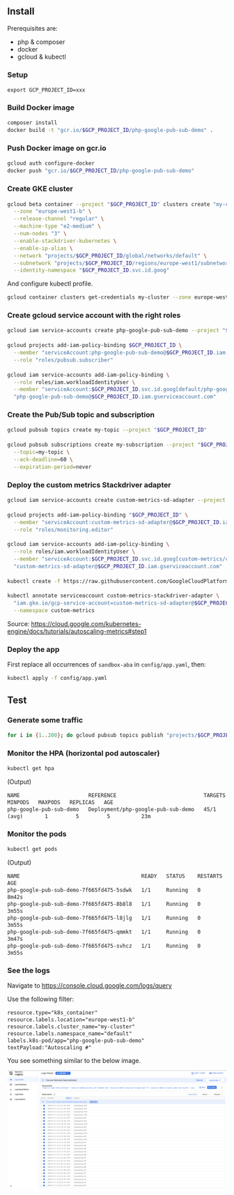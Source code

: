 ## Install

Prerequisites are:

- php & composer
- docker
- gcloud & kubectl

### Setup

```
export GCP_PROJECT_ID=xxx
```

### Build Docker image

```bash
composer install
docker build -t "gcr.io/$GCP_PROJECT_ID/php-google-pub-sub-demo" .
```

### Push Docker image on gcr.io

```bash
gcloud auth configure-docker
docker push "gcr.io/$GCP_PROJECT_ID/php-google-pub-sub-demo"
```

### Create GKE cluster

```bash
gcloud beta container --project "$GCP_PROJECT_ID" clusters create "my-cluster" \
  --zone "europe-west1-b" \
  --release-channel "regular" \
  --machine-type "e2-medium" \
  --num-nodes "3" \
  --enable-stackdriver-kubernetes \
  --enable-ip-alias \
  --network "projects/$GCP_PROJECT_ID/global/networks/default" \
  --subnetwork "projects/$GCP_PROJECT_ID/regions/europe-west1/subnetworks/default" \
  --identity-namespace "$GCP_PROJECT_ID.svc.id.goog"
```

And configure kubectl profile.

```bash
gcloud container clusters get-credentials my-cluster --zone europe-west1-b --project "$GCP_PROJECT_ID"
```

### Create gcloud service account with the right roles

```bash
gcloud iam service-accounts create php-google-pub-sub-demo --project "$GCP_PROJECT_ID"

gcloud projects add-iam-policy-binding $GCP_PROJECT_ID \
  --member "serviceAccount:php-google-pub-sub-demo@$GCP_PROJECT_ID.iam.gserviceaccount.com" \
  --role "roles/pubsub.subscriber"

gcloud iam service-accounts add-iam-policy-binding \
  --role roles/iam.workloadIdentityUser \
  --member "serviceAccount:$GCP_PROJECT_ID.svc.id.goog[default/php-google-pub-sub-demo]" \
  "php-google-pub-sub-demo@$GCP_PROJECT_ID.iam.gserviceaccount.com"
```

### Create the Pub/Sub topic and subscription

```bash
gcloud pubsub topics create my-topic --project "$GCP_PROJECT_ID"

gcloud pubsub subscriptions create my-subscription --project "$GCP_PROJECT_ID" \
  --topic=my-topic \
  --ack-deadline=60 \
  --expiration-period=never
```

### Deploy the custom metrics Stackdriver adapter

```bash
gcloud iam service-accounts create custom-metrics-sd-adapter --project "$GCP_PROJECT_ID"

gcloud projects add-iam-policy-binding "$GCP_PROJECT_ID" \
  --member "serviceAccount:custom-metrics-sd-adapter@$GCP_PROJECT_ID.iam.gserviceaccount.com" \
  --role "roles/monitoring.editor"

gcloud iam service-accounts add-iam-policy-binding \
  --role roles/iam.workloadIdentityUser \
  --member "serviceAccount:$GCP_PROJECT_ID.svc.id.goog[custom-metrics/custom-metrics-stackdriver-adapter]" \
  "custom-metrics-sd-adapter@$GCP_PROJECT_ID.iam.gserviceaccount.com"

kubectl create -f https://raw.githubusercontent.com/GoogleCloudPlatform/k8s-stackdriver/master/custom-metrics-stackdriver-adapter/deploy/production/adapter.yaml

kubectl annotate serviceaccount custom-metrics-stackdriver-adapter \
  "iam.gke.io/gcp-service-account=custom-metrics-sd-adapter@$GCP_PROJECT_ID.iam.gserviceaccount.com" \
  --namespace custom-metrics
```

Source: https://cloud.google.com/kubernetes-engine/docs/tutorials/autoscaling-metrics#step1

### Deploy the app

First replace all occurrences of `sandbox-aba` in `config/app.yaml`, then:

```bash
kubectl apply -f config/app.yaml
```

## Test

### Generate some traffic

```bash
for i in {1..200}; do gcloud pubsub topics publish "projects/$GCP_PROJECT_ID/topics/my-topic" --message="Autoscaling #${i}"; done
```

### Monitor the HPA (horizontal pod autoscaler)

```bash
kubectl get hpa
```

(Output)

```
NAME                      REFERENCE                            TARGETS          MINPODS   MAXPODS   REPLICAS   AGE
php-google-pub-sub-demo   Deployment/php-google-pub-sub-demo   45/1 (avg)       1         5         5          23m
```

### Monitor the pods

```bash
kubectl get pods
```

(Output)

```
NAME                                       READY   STATUS    RESTARTS   AGE
php-google-pub-sub-demo-7f665fd475-5sdwk   1/1     Running   0          8m42s
php-google-pub-sub-demo-7f665fd475-8b8l8   1/1     Running   0          3m55s
php-google-pub-sub-demo-7f665fd475-l8jlg   1/1     Running   0          3m55s
php-google-pub-sub-demo-7f665fd475-qmmkt   1/1     Running   0          3m47s
php-google-pub-sub-demo-7f665fd475-svhcz   1/1     Running   0          3m55s
```

### See the logs

Navigate to https://console.cloud.google.com/logs/query

Use the following filter:

```
resource.type="k8s_container"
resource.labels.location="europe-west1-b"
resource.labels.cluster_name="my-cluster"
resource.labels.namespace_name="default"
labels.k8s-pod/app="php-google-pub-sub-demo"
textPayload:"Autoscaling #"
```

You see something similar to the below image.

![GCP logs](./docs/gcp-logs.png)